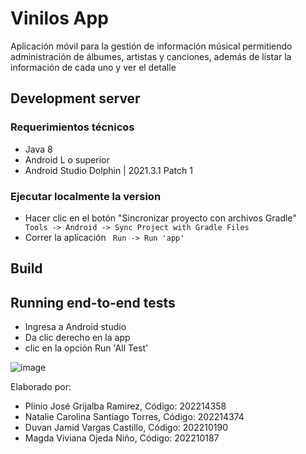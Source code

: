 # Vinilos App

Aplicación móvil para la gestión de información músical permitiendo administración de  álbumes, artistas y canciones, además de listar la información de cada uno y ver el detalle

## Development server
 ### Requerimientos técnicos
 * Java 8
 * Android L o superior 
 * Android Studio Dolphin | 2021.3.1 Patch 1
### Ejecutar localmente la version
 * Hacer clic en el botón "Sincronizar proyecto con archivos Gradle"
    ``` Tools -> Android -> Sync Project with Gradle Files```
* Correr la aplicación
    ``` Run -> Run 'app'```

## Build


## Running end-to-end tests

* Ingresa a Android studio
* Da clic derecho en la app
* clic en la opción Run 'All Test'

![image](https://user-images.githubusercontent.com/98857876/200101589-39fabc56-5661-43a6-847f-f802ffaf0a83.png)


Elaborado por: 

- Plinio José Grijalba Ramirez, Código: 202214358
- Natalie Carolina Santiago Torres, Código: 202214374
- Duvan Jamid Vargas Castillo, Código: 202210190
- Magda Viviana Ojeda Niño, Código: 202210187



